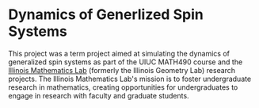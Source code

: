 # Dynamics of Generlized Spin Systems

This project was a term project aimed at simulating the dynamics of generalized spin systems as part of the UIUC MATH490 course and the [Illinois Mathematics Lab](https://iml.math.illinois.edu/fall-2024-iml-research-projects/) (formerly the Illinois Geometry Lab) research projects. The Illinois Mathematics Lab's mission is to foster undergraduate research in mathematics, creating opportunities for undergraduates to engage in research with faculty and graduate students.
